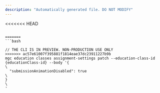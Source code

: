 ```yaml
---
description: "Automatically generated file. DO NOT MODIFY"
---
```


<<<<<<< HEAD
```cli

=======
```bash

// THE CLI IS IN PREVIEW. NON-PRODUCTION USE ONLY
>>>>>>> ac57e61007f395881f1814eae37dc23911227b9b
mgc education classes assignment-settings patch --education-class-id {educationClass-id} --body '{\
  "submissionAnimationDisabled": true\
}\
'

```